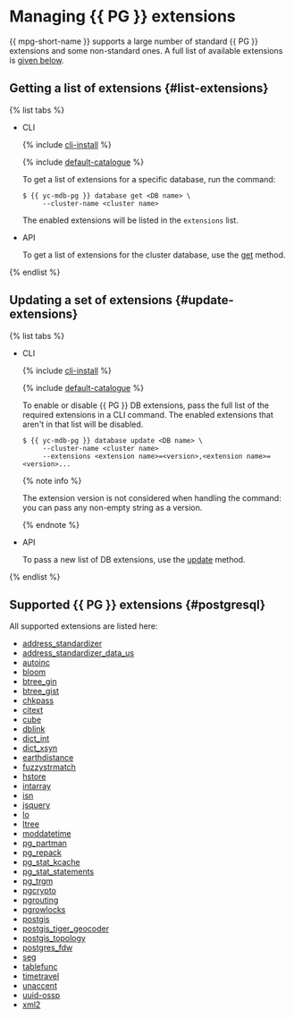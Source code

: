 # Managing {{ PG }} extensions

{{ mpg-short-name }} supports a large number of standard {{ PG }} extensions and some non-standard ones. A full list of available extensions is [ given below](#postgresql).

## Getting a list of extensions {#list-extensions}

{% list tabs %}

- CLI
  
  {% include [cli-install](../../_includes/cli-install.md) %}
  
  {% include [default-catalogue](../../_includes/default-catalogue.md) %}
  
  To get a list of extensions for a specific database, run the command:
  
  ```
  $ {{ yc-mdb-pg }} database get <DB name> \
       --cluster-name <cluster name>
  ```
  
  The enabled extensions will be listed in the `extensions` list.
  
- API
  
  To get a list of extensions for the cluster database, use the [get](../api-ref/Database/get.md) method.
  
{% endlist %}

## Updating a set of extensions {#update-extensions}

{% list tabs %}

- CLI
  
  {% include [cli-install](../../_includes/cli-install.md) %}
  
  {% include [default-catalogue](../../_includes/default-catalogue.md) %}
  
  To enable or disable {{ PG }} DB extensions, pass the full list of the required extensions in a CLI command. The enabled extensions that aren't in that list will be disabled.
  
  ```
  $ {{ yc-mdb-pg }} database update <DB name> \
       --cluster-name <cluster name>
       --extensions <extension name>=<version>,<extension name>=<version>...
  ```
  
  {% note info %}
  
  The extension version is not considered when handling the command: you can pass any non-empty string as a version.
  
  {% endnote %}
  
- API
  
  To pass a new list of DB extensions, use the [update](../api-ref/Database/update.md) method.
  
{% endlist %}

## Supported {{ PG }} extensions {#postgresql}

All supported extensions are listed here:

- [address_standardizer](https://postgis.net/docs/Address_Standardizer.html)
- [address_standardizer_data_us](https://postgis.net/docs/Address_Standardizer.html)
- [autoinc](https://www.postgresql.org/docs/current/static/contrib-spi.html#id-1.11.7.46.7)
- [bloom](https://www.postgresql.org/docs/current/static/bloom.html)
- [btree_gin](https://www.postgresql.org/docs/current/static/btree-gin.html)
- [btree_gist](https://www.postgresql.org/docs/current/static/btree-gist.html)
- [chkpass](https://www.postgresql.org/docs/current/static/chkpass.html)
- [citext](https://www.postgresql.org/docs/current/static/citext.html)
- [cube](https://www.postgresql.org/docs/current/static/cube.html)
- [dblink](https://www.postgresql.org/docs/current/static/dblink.html)
- [dict_int](https://www.postgresql.org/docs/current/static/dict-int.html)
- [dict_xsyn](https://www.postgresql.org/docs/current/static/dict-xsyn.html)
- [earthdistance](https://www.postgresql.org/docs/current/static/earthdistance.html)
- [fuzzystrmatch](https://www.postgresql.org/docs/current/static/fuzzystrmatch.html)
- [hstore](https://www.postgresql.org/docs/current/static/hstore.html)
- [intarray](https://www.postgresql.org/docs/current/static/intarray.html)
- [isn](https://www.postgresql.org/docs/current/static/isn.html)
- [jsquery](https://github.com/postgrespro/jsquery)
- [lo](https://www.postgresql.org/docs/current/static/lo.html)
- [ltree](https://www.postgresql.org/docs/current/static/ltree.html)
- [moddatetime](https://www.postgresql.org/docs/current/static/contrib-spi.html#id-1.11.7.46.9)
- [pg_partman](https://github.com/pgpartman/pg_partman)
- [pg_repack](http://reorg.github.io/pg_repack/)
- [pg_stat_kcache](https://github.com/powa-team/pg_stat_kcache)
- [pg_stat_statements](https://www.postgresql.org/docs/current/pgstatstatements.html)
- [pg_trgm](https://www.postgresql.org/docs/current/static/pgtrgm.html)
- [pgcrypto](https://www.postgresql.org/docs/current/static/pgcrypto.html)
- [pgrouting](http://pgrouting.org/)
- [pgrowlocks](https://www.postgresql.org/docs/current/static/pgrowlocks.html)
- [postgis](https://postgis.net/docs/)
- [postgis_tiger_geocoder](https://postgis.net/docs/postgis_installation.html#loading_extras_tiger_geocoder)
- [postgis_topology](https://postgis.net/docs/Topology.html)
- [postgres_fdw](https://www.postgresql.org/docs/current/static/postgres-fdw.html)
- [seg](https://www.postgresql.org/docs/current/static/seg.html)
- [tablefunc](https://www.postgresql.org/docs/current/static/tablefunc.html)
- [timetravel](https://www.postgresql.org/docs/current/static/contrib-spi.html#id-1.11.7.46.6)
- [unaccent](https://www.postgresql.org/docs/current/static/unaccent.html)
- [uuid-ossp](https://www.postgresql.org/docs/current/static/uuid-ossp.html)
- [xml2](https://www.postgresql.org/docs/current/static/xml2.html)

